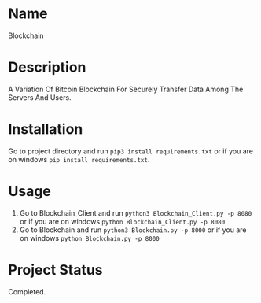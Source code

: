 # Name
Blockchain

# Description
A Variation Of Bitcoin Blockchain For Securely Transfer Data Among The Servers And Users.

# Installation
Go to project directory and run ```pip3 install requirements.txt``` or if you are on windows ```pip install requirements.txt```.

# Usage
1. Go to Blockchain_Client and run ```python3 Blockchain_Client.py -p 8080``` or if you are on windows ```python Blockchain_Client.py -p 8080```
2. Go to Blockchain and run ```python3 Blockchain.py -p 8000``` or if you are on windows ```python Blockchain.py -p 8000```

# Project Status 
Completed.

